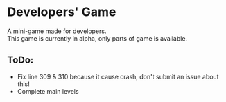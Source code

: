 # Developers' Game
A mini-game made for developers.  
This game is currently in alpha, only parts of game is available.  
## ToDo:
- Fix line 309 & 310 because it cause crash, don't submit an issue about this!
- Complete main levels
